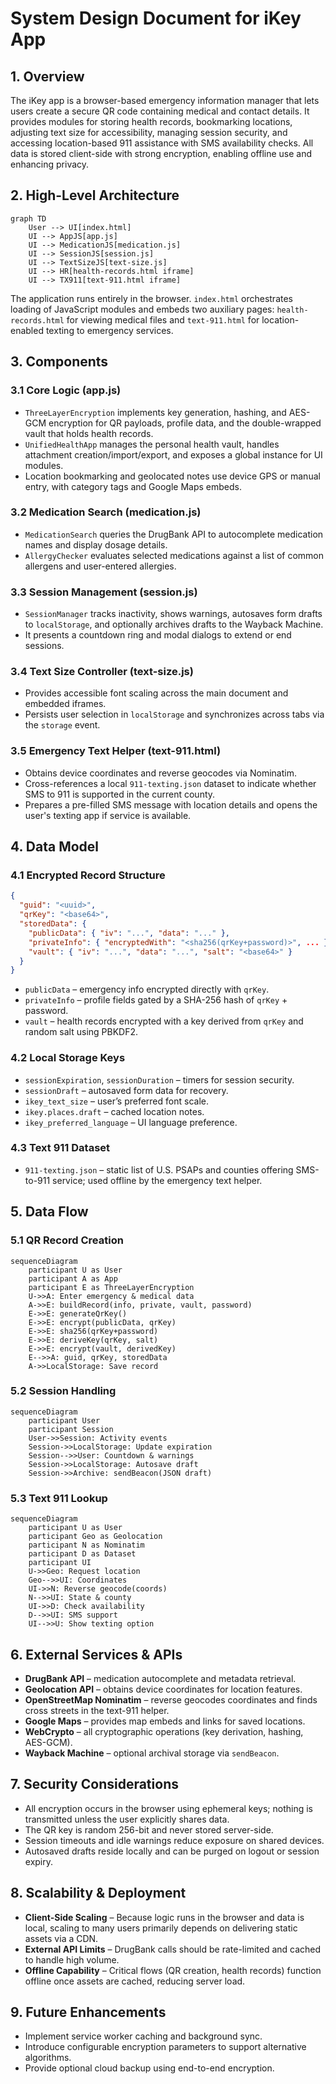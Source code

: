# System Design Document for iKey App

## 1. Overview
The iKey app is a browser-based emergency information manager that lets users create a secure QR code containing medical and contact details. It provides modules for storing health records, bookmarking locations, adjusting text size for accessibility, managing session security, and accessing location-based 911 assistance with SMS availability checks. All data is stored client-side with strong encryption, enabling offline use and enhancing privacy.

## 2. High-Level Architecture
```mermaid
graph TD
    User --> UI[index.html]
    UI --> AppJS[app.js]
    UI --> MedicationJS[medication.js]
    UI --> SessionJS[session.js]
    UI --> TextSizeJS[text-size.js]
    UI --> HR[health-records.html iframe]
    UI --> TX911[text-911.html iframe]
```
The application runs entirely in the browser. `index.html` orchestrates loading of JavaScript modules and embeds two auxiliary pages: `health-records.html` for viewing medical files and `text-911.html` for location-enabled texting to emergency services.

## 3. Components
### 3.1 Core Logic (app.js)
* `ThreeLayerEncryption` implements key generation, hashing, and AES-GCM encryption for QR payloads, profile data, and the double-wrapped vault that holds health records.
* `UnifiedHealthApp` manages the personal health vault, handles attachment creation/import/export, and exposes a global instance for UI modules.
* Location bookmarking and geolocated notes use device GPS or manual entry, with category tags and Google Maps embeds.

### 3.2 Medication Search (medication.js)
* `MedicationSearch` queries the DrugBank API to autocomplete medication names and display dosage details.
* `AllergyChecker` evaluates selected medications against a list of common allergens and user-entered allergies.

### 3.3 Session Management (session.js)
* `SessionManager` tracks inactivity, shows warnings, autosaves form drafts to `localStorage`, and optionally archives drafts to the Wayback Machine.
* It presents a countdown ring and modal dialogs to extend or end sessions.

### 3.4 Text Size Controller (text-size.js)
* Provides accessible font scaling across the main document and embedded iframes.
* Persists user selection in `localStorage` and synchronizes across tabs via the `storage` event.

### 3.5 Emergency Text Helper (text-911.html)
* Obtains device coordinates and reverse geocodes via Nominatim.
* Cross-references a local `911-texting.json` dataset to indicate whether SMS to 911 is supported in the current county.
* Prepares a pre-filled SMS message with location details and opens the user's texting app if service is available.

## 4. Data Model
### 4.1 Encrypted Record Structure
```json
{
  "guid": "<uuid>",
  "qrKey": "<base64>",
  "storedData": {
    "publicData": { "iv": "...", "data": "..." },
    "privateInfo": { "encryptedWith": "<sha256(qrKey+password)>", ... },
    "vault": { "iv": "...", "data": "...", "salt": "<base64>" }
  }
}
```
* `publicData` – emergency info encrypted directly with `qrKey`.
* `privateInfo` – profile fields gated by a SHA-256 hash of `qrKey` + password.
* `vault` – health records encrypted with a key derived from `qrKey` and random salt using PBKDF2.

### 4.2 Local Storage Keys
* `sessionExpiration`, `sessionDuration` – timers for session security.
* `sessionDraft` – autosaved form data for recovery.
* `ikey_text_size` – user’s preferred font scale.
* `ikey.places.draft` – cached location notes.
* `ikey_preferred_language` – UI language preference.

### 4.3 Text 911 Dataset
* `911-texting.json` – static list of U.S. PSAPs and counties offering SMS-to-911 service; used offline by the emergency text helper.

## 5. Data Flow
### 5.1 QR Record Creation
```mermaid
sequenceDiagram
    participant U as User
    participant A as App
    participant E as ThreeLayerEncryption
    U->>A: Enter emergency & medical data
    A->>E: buildRecord(info, private, vault, password)
    E->>E: generateQrKey()
    E->>E: encrypt(publicData, qrKey)
    E->>E: sha256(qrKey+password)
    E->>E: deriveKey(qrKey, salt)
    E->>E: encrypt(vault, derivedKey)
    E-->>A: guid, qrKey, storedData
    A->>LocalStorage: Save record
```
### 5.2 Session Handling
```mermaid
sequenceDiagram
    participant User
    participant Session
    User->>Session: Activity events
    Session->>LocalStorage: Update expiration
    Session-->>User: Countdown & warnings
    Session->>LocalStorage: Autosave draft
    Session->>Archive: sendBeacon(JSON draft)
```

### 5.3 Text 911 Lookup
```mermaid
sequenceDiagram
    participant U as User
    participant Geo as Geolocation
    participant N as Nominatim
    participant D as Dataset
    participant UI
    U->>Geo: Request location
    Geo-->>UI: Coordinates
    UI->>N: Reverse geocode(coords)
    N-->>UI: State & county
    UI->>D: Check availability
    D-->>UI: SMS support
    UI-->>U: Show texting option
```

## 6. External Services & APIs
* **DrugBank API** – medication autocomplete and metadata retrieval.
* **Geolocation API** – obtains device coordinates for location features.
* **OpenStreetMap Nominatim** – reverse geocodes coordinates and finds cross streets in the text-911 helper.
* **Google Maps** – provides map embeds and links for saved locations.
* **WebCrypto** – all cryptographic operations (key derivation, hashing, AES-GCM).
* **Wayback Machine** – optional archival storage via `sendBeacon`.

## 7. Security Considerations
* All encryption occurs in the browser using ephemeral keys; nothing is transmitted unless the user explicitly shares data.
* The QR key is random 256-bit and never stored server-side.
* Session timeouts and idle warnings reduce exposure on shared devices.
* Autosaved drafts reside locally and can be purged on logout or session expiry.

## 8. Scalability & Deployment
* **Client-Side Scaling** – Because logic runs in the browser and data is local, scaling to many users primarily depends on delivering static assets via a CDN.
* **External API Limits** – DrugBank calls should be rate-limited and cached to handle high volume.
* **Offline Capability** – Critical flows (QR creation, health records) function offline once assets are cached, reducing server load.

## 9. Future Enhancements
* Implement service worker caching and background sync.
* Introduce configurable encryption parameters to support alternative algorithms.
* Provide optional cloud backup using end-to-end encryption.

